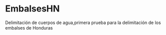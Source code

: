 # EmbalsesHN
Delimitación de cuerpos de agua,primera prueba para la delimitación de los embalses de Honduras

